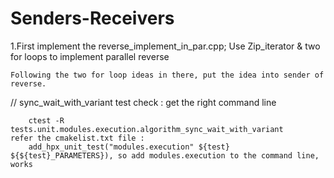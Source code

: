 # Senders-Receivers
1.First implement the reverse_implement_in_par.cpp; Use Zip_iterator & two for loops to implement parallel reverse 

    Following the two for loop ideas in there, put the idea into sender of reverse.



// sync_wait_with_variant test check : get the right command line

        ctest -R tests.unit.modules.execution.algorithm_sync_wait_with_variant
    refer the cmakelist.txt file :
        add_hpx_unit_test("modules.execution" ${test} ${${test}_PARAMETERS}), so add modules.execution to the command line, works
    
